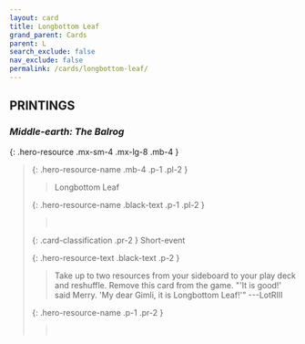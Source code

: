 ```yaml
---
layout: card
title: Longbottom Leaf
grand_parent: Cards
parent: L
search_exclude: false
nav_exclude: false
permalink: /cards/longbottom-leaf/
---
```


## PRINTINGS


### _Middle-earth: The Balrog_

{: .hero-resource .mx-sm-4 .mx-lg-8 .mb-4 }
> {: .hero-resource-name .mb-4 .p-1 .pl-2 }
> > <div class="card-mp"></div>
> > <div class="card-name">Longbottom Leaf</div>
>
> {: .hero-resource-name .black-text .p-1 .pl-2 }
> > &nbsp;
>
> {: .card-classification .pr-2 }
> Short-event
>
> {: .hero-resource-text .black-text .p-2 }
> > Take up to two resources from your sideboard to your play deck and reshuffle. Remove this card from the game.  "'It is good!' said Merry. 'My dear Gimli, it is Longbottom Leaf!'" ---LotRIII 
> 
> {: .hero-resource-name .p-1 .pr-2 }
> > <div class="card-shield"></div>
> > <div class="card-corruption">&nbsp;</div>
